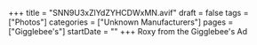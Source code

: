 +++
title = "SNN9U3xZlYdZYHCDWxMN.avif"
draft = false
tags = ["Photos"]
categories = ["Unknown Manufacturers"]
pages = ["Gigglebee's"]
startDate = ""
+++
Roxy from the Gigglebee's Ad
